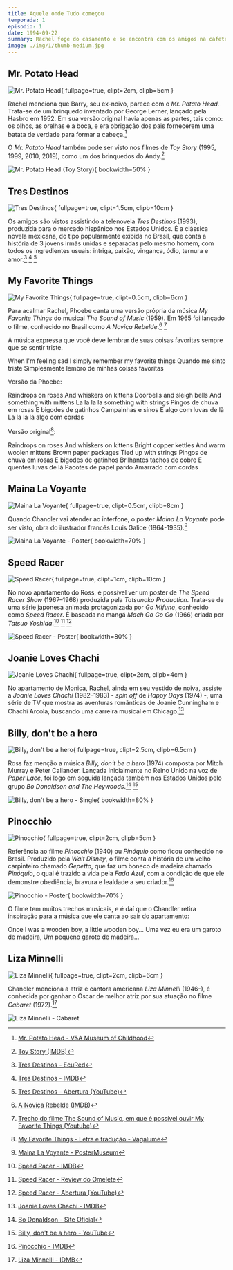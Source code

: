 ```yaml
---
title: Aquele onde Tudo começou
temporada: 1
episodio: 1
date: 1994-09-22
summary: Rachel foge do casamento e se encontra com os amigos na cafeteria. Ross está deprimido com seu divórcio, mas continua apaixonado por Rachel.
image: ./img/1/thumb-medium.jpg
---
```


## Mr. Potato Head

![Mr. Potato Head](./img/1/mr-potato-head.png){ fullpage=true, clipt=2cm, clipb=5cm }

<cena>
  <rachel
    original="- [...] and that's when it hit me: How much Barry looks like Mr. Potato Head."
    traducao="- [...] e me dei conta: O quanto Barry se parece com o Mr. Potato Head."
  ></rachel>
</cena>

Rachel menciona que Barry, seu ex-noivo, parece com o *Mr. Potato Head.* Trata-se
de um brinquedo inventado por George Lerner, lançado pela Hasbro em 1952. Em sua
versão original havia apenas as partes, tais como: os olhos, as orelhas e a boca,
e era obrigação dos pais fornecerem uma batata de verdade para formar a
cabeça.[^potato-head-museum]

O *Mr. Potato Head* também pode ser visto nos filmes de *Toy Story* (1995, 1999,
2010, 2019), como um dos brinquedos do Andy.[^potato-head-imdb]

![Mr. Potato Head (Toy Story)](./img/1/mr-potato-head-toy-story.jpg){ bookwidth=50% }

[^potato-head-museum]: [Mr. Potato Head - V&A Museum of Childhood](https://www.vam.ac.uk/moc/collections/mr-potato-head/)
[^potato-head-imdb]: [Toy Story (IMDB)](https://www.imdb.com/title/tt0114709/)

## Tres Destinos

![Tres Destinos](./img/1/tres-destinos.png){ fullpage=true, clipt=1.5cm, clipb=10cm }

Os amigos são vistos assistindo a telenovela *Tres Destinos* (1993), produzida para o
mercado hispânico nos Estados Unidos. É a clássica novela mexicana, do tipo
popularmente exibida no Brasil, que conta a história de 3 jovens irmãs unidas
e separadas pelo mesmo homem, com todos os ingredientes usuais: intriga, paixão,
vingança, ódio, ternura e amor.[^tres-destinos-ecured] [^tres-destinos-imdb] [^tres-destinos-yt]

[^tres-destinos-ecured]: [Tres Destinos - EcuRed](https://www.ecured.cu/Tres_destinos_(Telenovela))
[^tres-destinos-imdb]: [Tres Destinos - IMDB](https://www.imdb.com/title/tt0211876/)
[^tres-destinos-yt]: [Tres Destinos - Abertura (YouTube)](https://www.youtube.com/watch?v=kfIk131FZxU)

## My Favorite Things

![My Favorite Things](./img/1/my-favorite-things.png){ fullpage=true, clipt=0.5cm, clipb=6cm }

Para acalmar Rachel, Phoebe canta uma versão própria da música *My Favorite Things*
do musical *The Sound of Music* (1959). Em 1965 foi lançado o filme, conhecido no Brasil
como *A Noviça Rebelde*.[^novica-imdb] [^novica-yt]

A música expressa que você deve lembrar de suas coisas favoritas sempre que se
sentir triste.

<musica>
  <letra slot="original">
    When I'm feeling sad
    I simply remember my favorite things
  </letra>
  <letra slot="traducao">
    Quando me sinto triste
    Simplesmente lembro de minhas coisas favoritas
  </letra>
</musica>

Versão da Phoebe:

<musica>
  <letra slot="original">
    Raindrops on roses
    And whiskers on kittens
    Doorbells and sleigh bells
    And something with mittens
    La la la la something with strings
  </letra>
  <letra slot="traducao">
    Pingos de chuva em rosas
    E bigodes de gatinhos
    Campainhas e sinos
    E algo com luvas de lã
    La la la la algo com cordas
  </letra>
</musica>

Versão original[^novica-letra]:

<musica>
  <letra slot="original">
    Raindrops on roses
    And whiskers on kittens
    Bright copper kettles
    And warm woolen mittens
    Brown paper packages
    Tied up with strings
  </letra>
  <letra slot="traducao">
    Pingos de chuva em rosas
    E bigodes de gatinhos
    Brilhantes tachos de cobre
    E quentes luvas de lã
    Pacotes de papel pardo
    Amarrado com cordas
  </letra>
</musica>

<cena>
  <phoebe
    original="- I helped."
    traducao="- Eu ajudei."
  ></phoebe>
</cena>

[^novica-yt]: [Trecho do filme The Sound of Music, em que é possível ouvir My Favorite Things (Youtube)](https://www.youtube.com/watch?v=DGABqdbtQnA)
[^novica-imdb]: [A Noviça Rebelde (IMDB)](https://www.imdb.com/title/tt0059742/)
[^novica-letra]: [My Favorite Things - Letra e tradução - Vagalume](https://www.vagalume.com.br/julie-andrews/my-favorite-things-traducao.html)

## Maina La Voyante

![Maina La Voyante](./img/1/maina-la-voyante.png){ fullpage=true, clipt=0.5cm, clipb=8cm }

<!-- {"latex":[{"begin":{"tag":"col-1","width":0.5}}]} -->

Quando Chandler vai atender ao interfone, o poster *Maina La Voyante*
pode ser visto, obra do ilustrador francês Louis Galice (1864-1935).[^maina]

<!--{"latex":[{"end":{"tag":"col-1"}},{"begin":{"tag":"col-2","width":0.6}}]}-->

![Maina La Voyante - Poster](./img/1/maina-la-voyante-poster.jpg "Maina La Voyante - Poster"){ bookwidth=70% }

<!--{"latex":[{"end":{"tag":"col-2"}}]}-->

[^maina]: [Maina La Voyante - PosterMuseum](https://postermuseum.com/products/maina-la-voyante)

## Speed Racer

![Speed Racer](./img/1/speed-racer.png){ fullpage=true, clipt=1cm, clipb=10cm }

<!-- {"latex":[{"begin":{"tag":"col-1","width":0.5}}]} -->

No novo apartamento do Ross, é possível ver um poster de *The Speed Racer Show*
(1967–1968) produzida pela *Tatsunoko Production*. Trata-se de uma série japonesa
animada protagonizada por *Go Mifune*, conhecido como *Speed Racer*. É baseada no mangá
*Mach Go Go Go* (1966) criada por *Tatsuo Yoshida*.[^sracer-imdb] [^sracer-ome] [^sracer-yt]

<!--{"latex":[{"end":{"tag":"col-1"}},{"begin":{"tag":"col-2","width":0.5}}]}-->

![Speed Racer - Poster](./img/1/speed-racer-poster.jpeg){ bookwidth=80% }

<!--{"latex":[{"end":{"tag":"col-2"}}]}-->

[^sracer-imdb]: [Speed Racer - IMDB](https://www.imdb.com/title/tt0061300/)
[^sracer-ome]: [Speed Racer - Review do Omelete](https://www.omelete.com.br/series-tv/lembra-desse-speed-racer-a-serie-original)
[^sracer-yt]: [Speed Racer - Abertura (YouTube)](https://www.youtube.com/watch?v=suCm1w_KTiY)

## Joanie Loves Chachi

![Joanie Loves Chachi](./img/1/joanie-loves-chachi.png){ fullpage=true, clipt=2cm, clipb=4cm }

<cena>
  <rachel
    original="- But Joanie loved Chachi. That's the difference."
    traducao="- Mas Joanie ama Chachi. Essa é a diferença."
  ></rachel>
</cena>

No apartamento de Monica, Rachel, ainda em seu vestido de noiva, assiste a
*Joanie Loves Chachi* (1982–1983) - *spin off* de *Happy Days* (1974) -, uma série de
TV que mostra as aventuras românticas de Joanie Cunningham e Chachi Arcola,
buscando uma carreira musical em Chicago.[^chachi-imdb]

[^chachi-imdb]: [Joanie Loves Chachi - IMDB](https://www.imdb.com/title/tt0083433/)

## Billy, don't be a hero

![Billy, don't be a hero](./img/1/billy-dont-be-a-hero.png){ fullpage=true, clipt=2.5cm, clipb=6.5cm }

<cena>
  <ross
    original="- Do the words, 'Billy, don't be a hero', mean anything to you?"
    traducao="- As palavras, 'Billy, don't be a hero', significam alguma coisa pra vocês?"
  ></ross>
</cena>

<!-- {"latex":[{"begin":{"tag":"col-1","width":0.5}}]} -->

Ross faz menção a música *Billy, don't be a hero* (1974) composta por
Mitch Murray e Peter Callander. Lançada inicialmente no Reino Unido na voz de
*Paper Lace*, foi logo em seguida lançada também nos Estados Unidos pelo grupo
*Bo Donaldson and The Heywoods*.[^bodonaldson-site] [^billy-yt]

<!--{"latex":[{"end":{"tag":"col-1"}},{"begin":{"tag":"col-2","width":0.5}}]}-->

![Billy, don't be a hero - Single](./img/1/billy-dont-be-a-hero-single.jpg){ bookwidth=80% }

<!--{"latex":[{"end":{"tag":"col-2"}}]}-->

[^bodonaldson-site]: [Bo Donaldson - Site Oficial](http://www.bodonaldson.net/)
[^billy-yt]: [Billy, don't be a hero - YouTube](https://www.youtube.com/watch?v=1qlK9TJvuSk)

## Pinocchio

![Pinocchio](./img/1/pinocchio.png){ fullpage=true, clipt=2cm, clipb=5cm }

<cena>
    <monica
        original="- Wait, unless you happened to catch the Reruns' production of Pinocchio."
        traducao="- Espera, a não ser que tenha visto a refilmagem do Pinóquio."
    ></monica>
    <chandler
        original="- Look, Gepetto, I'm a real live boy."
        traducao="- Olha, Gepetto, sou um menino de verdade."
    ></chandler>
</cena>


Referência ao filme *Pinocchio* (1940) ou *Pinóquio* como ficou conhecido no Brasil.
Produzido pela *Walt Disney*, o filme conta a história de um velho carpinteiro chamado *Gepetto*,
que faz um boneco de madeira chamado *Pinóquio*, o qual é trazido a vida pela *Fada Azul*,
com a condição de que ele demonstre obediência, bravura e lealdade a seu criador.[^pinocchio-imdb]

<!-- {"latex":[{"begin":{"tag":"col-1","width":0.35}}]} -->

![Pinocchio - Poster](./img/1/pinocchio-poster.jpg){ bookwidth=70% }

<!--{"latex":[{"end":{"tag":"col-1"}},{"begin":{"tag":"col-2","width":0.6}}]}-->

O filme tem muitos trechos musicais, e é daí que o Chandler retira inspiração para a música
que ele canta ao sair do apartamento:

<!--{"latex":[{"end":{"tag":"col-2"}}]}-->

<musica>
  <letra slot="original">
    Once I was a wooden boy,
    a little wooden boy...
  </letra>
  <letra slot="traducao">
    Uma vez eu era um garoto de madeira,
    Um pequeno garoto de madeira...
  </letra>
</musica>

[^pinocchio-imdb]: [Pinocchio - IMDB](https://www.imdb.com/title/tt0032910/)

## Liza Minnelli

![Liza Minnelli](./img/1/liza-minnelli.png){ fullpage=true, clipt=2cm, clipb=6cm }

<cena no-breakable>
  <chandler
    original="- Kids, new dream. I'm in Las Vegas. I'm Liza Minnelli."
    traducao="- Crianças, novo sonho. Tô em Las Vegas. Eu sou Liza Minelli."
  ></chandler>
</cena>

<!-- {"latex":[{"begin":{"tag":"col-1","width":0.5}}]} -->

Chandler menciona a atriz e cantora americana *Liza Minnelli* (1946-), é conhecida
por ganhar o Oscar de melhor atriz por sua atuação no filme *Cabaret* (1972).[^minnelli-imdb]

<!--{"latex":[{"end":{"tag":"col-1"}},{"begin":{"tag":"col-2","width":0.5}}]}-->

![Liza Minnelli - Cabaret](./img/1/liza-minnelli-cabaret.jpg)

<!--{"latex":[{"end":{"tag":"col-2"}}]}-->

[^minnelli-imdb]: [Liza Minnelli - IDMB](https://www.imdb.com/name/nm0591485/)
